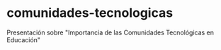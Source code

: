 # comunidades-tecnologicas
Presentación sobre "Importancia de las Comunidades Tecnológicas en Educación"

